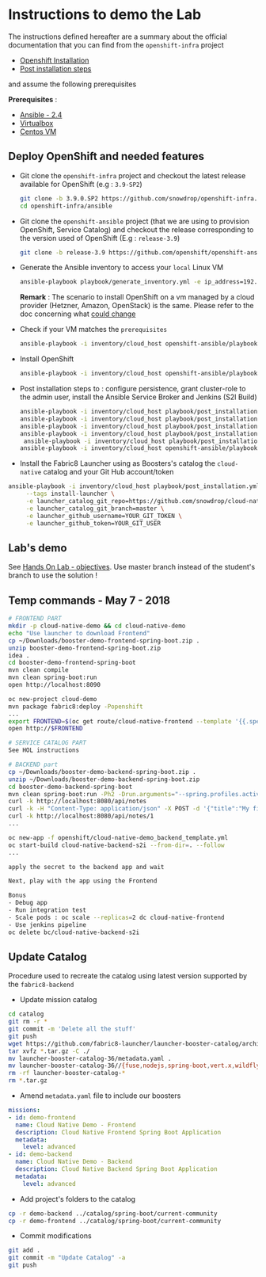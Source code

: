 # Instructions to demo the Lab

The instructions defined hereafter are a summary about the official documentation that you can find from the `openshift-infra` project

- [Openshift Installation](https://github.com/snowdrop/openshift-infra/tree/3.9.0.SP2#openshift-deployment)
- [Post installation steps](https://github.com/snowdrop/openshift-infra/blob/3.9.0.SP2/ansible/README-post-installation.md)

and assume the following prerequisites 

**Prerequisites** :
- [Ansible - 2.4](http://docs.ansible.com/ansible/latest/installation_guide/intro_installation.html)
- [Virtualbox](https://www.virtualbox.org/wiki/Downloads)
- [Centos VM](https://github.com/snowdrop/openshift-infra/tree/3.9.0.SP2#option-2--local---customized-linux-vm)

## Deploy OpenShift and needed features

- Git clone the `openshift-infra` project and checkout the latest release available for OpenShift (e.g : `3.9-SP2`)

  ```bash
  git clone -b 3.9.0.SP2 https://github.com/snowdrop/openshift-infra.git
  cd openshift-infra/ansible
  ```

- Git clone the `openshift-ansible` project (that we are using to provision OpenShift, Service Catalog) and checkout the release corresponding to the version used of OpenShift (E.g : `release-3.9`) 

  ```bash
  git clone -b release-3.9 https://github.com/openshift/openshift-ansible.git
  ```

- Generate the Ansible inventory to access your `local` Linux VM

  ```bash
  ansible-playbook playbook/generate_inventory.yml -e ip_address=192.168.99.50
  ```
  
  **Remark** : The scenario to install OpenShift on a vm managed by a cloud provider (Hetzner, Amazon, OpenStack) is the same. Please refer to the doc concerning what [could change](https://github.com/snowdrop/openshift-infra/blob/3.9.0.SP2/ansible/README-cloud.md) 

- Check if your VM matches the `prerequisites`

  ```bash
  ansible-playbook -i inventory/cloud_host openshift-ansible/playbooks/prerequisites.yml
  ```

- Install OpenShift

  ```bash
  ansible-playbook -i inventory/cloud_host openshift-ansible/playbooks/deploy_cluster.yml
  ```

- Post installation steps to : configure persistence, grant cluster-role to the admin user, install the Ansible Service Broker and Jenkins (S2I Build)

  ```bash
  ansible-playbook -i inventory/cloud_host playbook/post_installation.yml -e openshift_admin_pwd=admin --tags "enable_cluster_admin"
  ansible-playbook -i inventory/cloud_host playbook/post_installation.yml -e openshift_admin_pwd=admin --tags "identity_provider" 
  ansible-playbook -i inventory/cloud_host playbook/post_installation.yml --tags persistence 
  ansible-playbook -i inventory/cloud_host playbook/post_installation.yml --tags nexus
   ansible-playbook -i inventory/cloud_host playbook/post_installation.yml --tags jaeger -e infra_project=infra
  ansible-playbook -i inventory/cloud_host openshift-ansible/playbooks/openshift-service-catalog/config.yml
  ```
  
- Install the Fabric8 Launcher using as Boosters's catalog the `cloud-native` catalog and your Git Hub account/token

```bash
ansible-playbook -i inventory/cloud_host playbook/post_installation.yml \
     --tags install-launcher \
     -e launcher_catalog_git_repo=https://github.com/snowdrop/cloud-native-catalog.git \
     -e launcher_catalog_git_branch=master \
     -e launcher_github_username=YOUR_GIT_TOKEN \
     -e launcher_github_token=YOUR_GIT_USER     
```  

## Lab's demo

See [Hands On Lab - objectives](HANDS_ON_LAB.md). Use master branch instead of the student's branch to use the solution !

## Temp commands - May 7 - 2018

```bash
# FRONTEND PART
mkdir -p cloud-native-demo && cd cloud-native-demo
echo "Use launcher to download Frontend"
cp ~/Downloads/booster-demo-frontend-spring-boot.zip .
unzip booster-demo-frontend-spring-boot.zip
idea .
cd booster-demo-frontend-spring-boot
mvn clean compile
mvn clean spring-boot:run 
open http://localhost:8090

oc new-project cloud-demo
mvn package fabric8:deploy -Popenshift
...
export FRONTEND=$(oc get route/cloud-native-frontend --template '{{.spec.host}}') 
open http://$FRONTEND

# SERVICE CATALOG PART
See HOL instructions

# BACKEND part
cp ~/Downloads/booster-demo-backend-spring-boot.zip .
unzip ~/Downloads/booster-demo-backend-spring-boot.zip
cd booster-demo-backend-spring-boot
mvn clean spring-boot:run -Ph2 -Drun.arguments="--spring.profiles.active=local,--jaeger.sender=http://jaeger-collector-tracing.192.168.64.85.nip.io/api/traces,--jaeger.protocol=HTTP,--jaeger.port=0"
curl -k http://localhost:8080/api/notes 
curl -k -H "Content-Type: application/json" -X POST -d '{"title":"My first note","content":"Spring Boot is awesome!"}' http://localhost:8080/api/notes 
curl -k http://localhost:8080/api/notes/1
...

oc new-app -f openshift/cloud-native-demo_backend_template.yml
oc start-build cloud-native-backend-s2i --from-dir=. --follow
...

apply the secret to the backend app and wait

Next, play with the app using the Frontend

Bonus
- Debug app
- Run integration test
- Scale pods : oc scale --replicas=2 dc cloud-native-frontend
- Use jenkins pipeline
oc delete bc/cloud-native-backend-s2i 

```

## Update Catalog

Procedure used to recreate the catalog using latest version supported by the `fabric8-backend`

- Update mission catalog

```bash
cd catalog
git rm -r * 
git commit -m 'Delete all the stuff'
git push   
wget https://github.com/fabric8-launcher/launcher-booster-catalog/archive/v36.tar.gz
tar xvfz *.tar.gz -C ./
mv launcher-booster-catalog-36/metadata.yaml .
mv launcher-booster-catalog-36//{fuse,nodejs,spring-boot,vert.x,wildfly-swarm} .
rm -rf launcher-booster-catalog-*
rm *.tar.gz
```

- Amend `metadata.yaml` file to include our boosters

```yaml
missions:
- id: demo-frontend
  name: Cloud Native Demo - Frontend
  description: Cloud Native Frontend Spring Boot Application
  metadata:
    level: advanced
- id: demo-backend
  name: Cloud Native Demo - Backend
  description: Cloud Native Backend Spring Boot Application
  metadata:
    level: advanced
```

- Add project's folders to the catalog

```bash
cp -r demo-backend ../catalog/spring-boot/current-community
cp -r demo-frontend ../catalog/spring-boot/current-community
```

- Commit modifications

```bash
git add .
git commit -m "Update Catalog" -a
git push
```



  